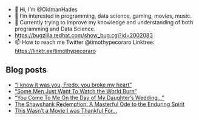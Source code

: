 - 👋 Hi, I’m @OldmanHades
- 👀 I’m interested in programming, data science, gaming, movies, music.
- 🌱 Currently trying to improve my knowledge and understanding of both programming and Data Science.
- https://bugzilla.redhat.com/show_bug.cgi?id=2002083
- 📫 How to reach me Twitter @timothypecoraro
Linktree: https://linktr.ee/timothypecoraro

## Blog posts
<!-- BLOG-POST-LIST:START -->
- [“I know it was you, Fredo, you broke my heart”](https://medium.com/@timothypecoraro/i-know-it-was-you-fredo-you-broke-my-heart-f999a09b275c?source=rss-5097f5c9b801------2)
- [“Some Men Just Want To Watch the World Burn”](https://medium.com/@timothypecoraro/some-men-just-want-to-watch-the-world-burn-42dc83396914?source=rss-5097f5c9b801------2)
- [“You Come To Me On the Day of My Daughter’s Wedding…”](https://medium.com/@timothypecoraro/you-come-to-me-on-the-day-of-my-daughters-wedding-ee6ab2187bda?source=rss-5097f5c9b801------2)
- [The Shawshank Redemption: A Masterful Ode to the Enduring Spirit](https://medium.com/@timothypecoraro/the-shawshank-redemption-a-masterful-ode-to-the-enduring-spirit-b31b12cecb04?source=rss-5097f5c9b801------2)
- [This Wasn’t a Movie I was Thankful For…](https://medium.com/@timothypecoraro/this-wasnt-a-movie-i-was-thankful-for-0582ab668233?source=rss-5097f5c9b801------2)
<!-- BLOG-POST-LIST:END -->
